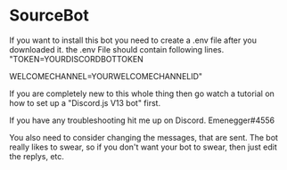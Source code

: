 # SourceBot

If you want to install this bot you need to create a .env file after you downloaded it.
the .env File should contain following lines.
"TOKEN=YOURDISCORDBOTTOKEN

WELCOMECHANNEL=YOURWELCOMECHANNELID"

If you are completely new to this whole thing then go watch a tutorial on how to set up a "Discord.js V13 bot" first.

If you have any troubleshooting hit me up on Discord. Emenegger#4556

You also need to consider changing the messages, that are sent. The bot really likes to swear, so if you don't want your bot to swear, then just edit the replys, etc.
